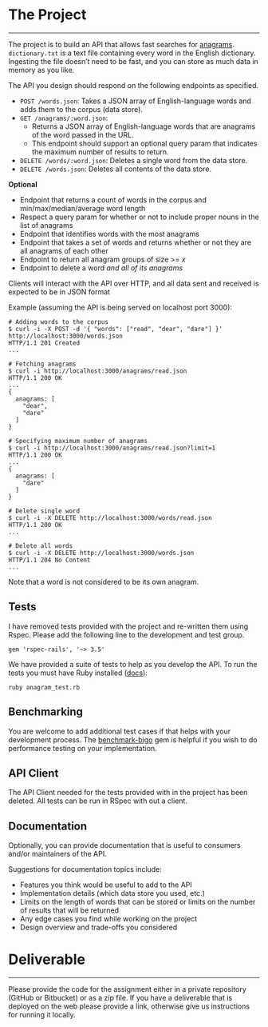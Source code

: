 

# The Project

---

The project is to build an API that allows fast searches for [anagrams](https://en.wikipedia.org/wiki/Anagram). `dictionary.txt` is a text file containing every word in the English dictionary. Ingesting the file doesn’t need to be fast, and you can store as much data in memory as you like.

The API you design should respond on the following endpoints as specified.

- `POST /words.json`: Takes a JSON array of English-language words and adds them to the corpus (data store).
- `GET /anagrams/:word.json`:
  - Returns a JSON array of English-language words that are anagrams of the word passed in the URL.
  - This endpoint should support an optional query param that indicates the maximum number of results to return.
- `DELETE /words/:word.json`: Deletes a single word from the data store.
- `DELETE /words.json`: Deletes all contents of the data store.


**Optional**
- Endpoint that returns a count of words in the corpus and min/max/median/average word length
- Respect a query param for whether or not to include proper nouns in the list of anagrams
- Endpoint that identifies words with the most anagrams
- Endpoint that takes a set of words and returns whether or not they are all anagrams of each other
- Endpoint to return all anagram groups of size >= *x*
- Endpoint to delete a word *and all of its anagrams*

Clients will interact with the API over HTTP, and all data sent and received is expected to be in JSON format

Example (assuming the API is being served on localhost port 3000):

```{bash}
# Adding words to the corpus
$ curl -i -X POST -d '{ "words": ["read", "dear", "dare"] }' http://localhost:3000/words.json
HTTP/1.1 201 Created
...

# Fetching anagrams
$ curl -i http://localhost:3000/anagrams/read.json
HTTP/1.1 200 OK
...
{
  anagrams: [
    "dear",
    "dare"
  ]
}

# Specifying maximum number of anagrams
$ curl -i http://localhost:3000/anagrams/read.json?limit=1
HTTP/1.1 200 OK
...
{
  anagrams: [
    "dare"
  ]
}

# Delete single word
$ curl -i -X DELETE http://localhost:3000/words/read.json
HTTP/1.1 200 OK
...

# Delete all words
$ curl -i -X DELETE http://localhost:3000/words.json
HTTP/1.1 204 No Content
...
```

Note that a word is not considered to be its own anagram.


## Tests
I have removed tests provided with the project and re-written them using Rspec.
Please add the following line to the development and test group.
```
gem 'rspec-rails', '~> 3.5'
````
We have provided a suite of tests to help as you develop the API. To run the tests you must have Ruby installed ([docs](https://www.ruby-lang.org/en/documentation/installation/)):

```{bash}
ruby anagram_test.rb
```

## Benchmarking
You are welcome to add additional test cases if that helps with your development process. The [benchmark-bigo](https://github.com/davy/benchmark-bigo) gem is helpful if you wish to do performance testing on your implementation.

## API Client
The API Client needed for the tests provided with in the project has been deleted. All tests can be run in RSpec with out a client.

## Documentation

Optionally, you can provide documentation that is useful to consumers and/or maintainers of the API.

Suggestions for documentation topics include:

- Features you think would be useful to add to the API
- Implementation details (which data store you used, etc.)
- Limits on the length of words that can be stored or limits on the number of results that will be returned
- Any edge cases you find while working on the project
- Design overview and trade-offs you considered


# Deliverable
---

Please provide the code for the assignment either in a private repository (GitHub or Bitbucket) or as a zip file. If you have a deliverable that is deployed on the web please provide a link, otherwise give us instructions for running it locally.
